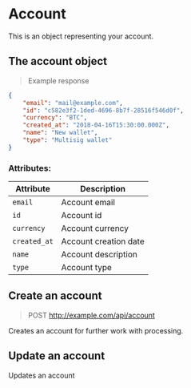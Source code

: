 # Account

This is an object representing your account. 

## The account object

> Example response

```json
{
    "email": "mail@example.com",
    "id": "c582e3f2-1ded-4696-8b7f-28516f546d0f",
    "currency": "BTC",
    "created_at": "2018-04-16T15:30:00.000Z",
    "name": "New wallet",
    "type": "Multisig wallet"
}
```
 
### Attributes:

Attribute | Description
--------- | -----------
`email` | Account email
`id`| Account id 
`currency` | Account currency
`created_at` | Account creation date
`name`| Account description
`type`| Account type



## Create an account

> POST http://example.com/api/account



Creates an account for further work with processing.


## Update an account

Updates an account
